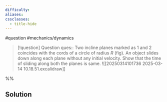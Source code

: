 ```yaml
---
difficulty: 
aliases: 
cssclasses:
  - title-hide
---
```

#question #mechanics/dynamics 

> [!question] Question 
> ques:: Two incline planes marked as 1 and 2 coincides with the cords of a circle of radius $R$ (fig). An object slides down along each plane without any initial velocity. Show that the time of sliding along both the planes is same. ![[20250314101736 2025-03-14 10.18.51.excalidraw]]

%%
## Solution


